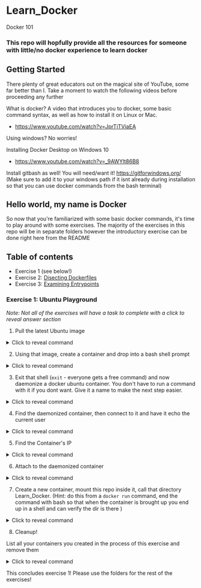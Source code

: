# Learn_Docker
Docker 101

### This repo will hopfully provide all the resources for someone with little/no docker experience to learn docker

## Getting Started

There plenty of great educators out on the magical site of YouTube, some far better than I. Take a moment to watch the following videos before proceeding any further

What is docker? A video that introduces you to docker, some basic command syntax, as well as how to install it on Linux or Mac. 
* https://www.youtube.com/watch?v=JprTjTViaEA

Using windows? No worries!

Installing Docker Desktop on Windows 10
* https://www.youtube.com/watch?v=_9AWYlt86B8

Install gitbash as well! You will need/want it! 
https://gitforwindows.org/
(Make sure to add it to your windows path if it isnt already during installation so that you can use docker commands from the bash terminal)

## Hello world, my name is Docker

So now that you're familiarized with some basic docker commands, it's time to play around with some exercises. The majority of the exercises in this repo will be in separate folders however the introductory exercise can be done right here from the README

## Table of contents 
* Exercise 1 (see below!)
* Exercise 2: [Disecting Dockerfiles](/Exercise_2/)
* Exercise 3: [Examining Entrypoints](/Exercise_3/)
### Exercise 1: Ubuntu Playground
<i>Note: Not all of the exercises will have a task to complete with a click to reveal answer section</i>

1. Pull the latest Ubuntu image

<details>
  <summary>Click to reveal command</summary>
  
`docker pull ubuntu:latest`
</details>

2. Using that image, create a container and drop into a bash shell prompt

<details>
  <summary>Click to reveal command</summary>
  
`docker run -it ubuntu bash`
</details>

3. Exit that shell (`exit` - everyone gets a free command) and now daemonize a docker ubuntu container. You don't have to run a command with it if you dont want. Give it a name to make the next step easier.

<details>
  <summary>Click to reveal command</summary>
  
`docker run -it -d --name container_name ubuntu`
</details>

4. Find the daemonized container, then connect to it and have it echo the current user

<details>
  <summary>Click to reveal command</summary>
  
  This is a 2 part process

  Find the container:
  * `docker ps`

  Connect to it and echo the user:
  * ` docker exec -it container_name whoami`
</details>

5. Find the Container's IP

<details>
  <summary>Click to reveal command</summary>
  
`docker inspect container_name | grep -i ipaddress`
Bonus if you used grep :smile:
</details>

6. Attach to the daemonized container

<details>
  <summary>Click to reveal command</summary>
  
`docker attach container_name`
</details>

7. Create a new container, mount this repo inside it, call that directory Learn_Docker. (Hint: do this from a `docker run` command, end the command with bash so that when the container is brought up you end up in a shell and can verify the dir is there )

<details>
  <summary>Click to reveal command</summary>

Alright I'll admit this might be a tough one

On Mac or Linux run the following
`docker run -it -v $(pwd):/Learn_docker ubuntu bash`

The idea here is that $(pwd) is the absolute path to the current working directory, held in a temporary variable

On windows (ugh) 
`docker run -it -v //c/path/to/this/folder:/Learn_docker ubuntu bash`

What the heck? Well, you need to convert your windows file path to linux-y file path, and the way of doing that is starting the path with double slashes `//` then the `c` drive or whatever drive you have. Honestly, run `$(pwd)` in gitbash from this folder then just add an extra `/`. You <b>did</b> install gitbash like I told you to right? :wink: 
</details>

8. Cleanup!

List all your containers you created in the process of this exercise and remove them 

<details>
  <summary>Click to reveal command</summary>
  
`docker ps -a`

`docker rm containerid` 
</details>

This concludes exercise 1! Please use the folders for the rest of the exercises!